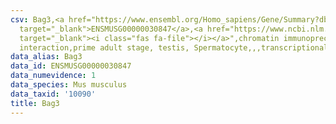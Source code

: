 ```yaml
---
csv: Bag3,<a href="https://www.ensembl.org/Homo_sapiens/Gene/Summary?db=core;g=ENSMUSG00000030847"
  target="_blank">ENSMUSG00000030847</a>,<a href="https://www.ncbi.nlm.nih.gov/pubmed/25450459"
  target="_blank"><i class="fas fa-file"></i></a>",chromatin immunoprecipitation assay,direct
  interaction,prime adult stage, testis, Spermatocyte,,,transcriptional regulation,
data_alias: Bag3
data_id: ENSMUSG00000030847
data_numevidence: 1
data_species: Mus musculus
data_taxid: '10090'
title: Bag3
---
```

